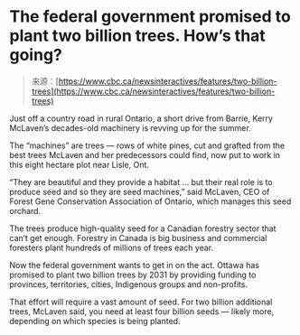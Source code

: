 <!--yml
category: 未分类
date: 2024-05-29 12:47:52
-->

# The federal government promised to plant two billion trees. How’s that going?

> 来源：[https://www.cbc.ca/newsinteractives/features/two-billion-trees](https://www.cbc.ca/newsinteractives/features/two-billion-trees)

Just off a country road in rural Ontario, a short drive from Barrie, Kerry McLaven’s decades-old machinery is revving up for the summer.

The “machines” are trees — rows of white pines, cut and grafted from the best trees McLaven and her predecessors could find, now put to work in this eight hectare plot near Lisle, Ont.

“They are beautiful and they provide a habitat … but their real role is to produce seed and so they are seed machines,” said McLaven, CEO of Forest Gene Conservation Association of Ontario, which manages this seed orchard.

The trees produce high-quality seed for a Canadian forestry sector that can’t get enough. Forestry in Canada is big business and commercial foresters plant hundreds of millions of trees each year.

Now the federal government wants to get in on the act. Ottawa has promised to plant two billion trees by 2031 by providing funding to provinces, territories, cities, Indigenous groups and non-profits.

That effort will require a vast amount of seed. For two billion additional trees, McLaven said, you need at least four billion seeds — likely more, depending on which species is being planted.